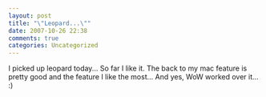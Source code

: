 ```yaml
---
layout: post
title: "\"Leopard...\""
date: 2007-10-26 22:38
comments: true
categories: Uncategorized
---
```

I picked up leopard today... So far I like it. The back to my mac feature is pretty good and the feature I like the  most... And yes, WoW worked over it... :)
